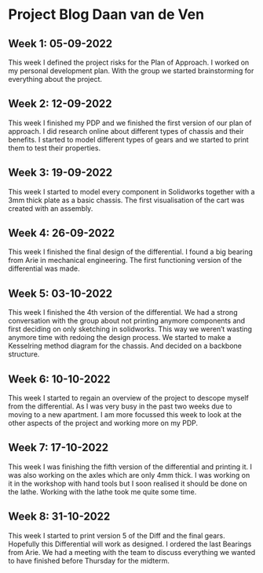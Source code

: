 # Project Blog Daan van de Ven
## Week 1: 05-09-2022
This week I defined the project risks for the Plan of Approach. I worked on my personal development plan. With the group we started brainstorming for everything about the project.

## Week 2: 12-09-2022
This week I finished my PDP and we finished the first version of our plan of approach. 
I did research online about different types of chassis and their benefits. I started to model different types of gears and we started to print them to test their properties.

## Week 3: 19-09-2022
This week I started to model every component in Solidworks together with a 3mm thick plate as a basic chassis. The first visualisation of the cart was created with an assembly. 

## Week 4: 26-09-2022
This week I finished the final design of the differential. I found a big bearing from Arie in mechanical engineering. The first functioning version of the differential was made.

## Week 5: 03-10-2022
This week I finished the 4th version of the differential. We had a strong conversation with the group about not printing anymore components and first deciding on only sketching in solidworks. This way we weren’t wasting anymore time with redoing the design process. We started to make a Kesselring method diagram for the chassis. And decided on a backbone structure.

## Week 6: 10-10-2022
This week I started to regain an overview of the project to descope myself from the differential. As I was very busy in the past two weeks due to moving to a new apartment. I am more focussed this week to look at the other aspects of the project and working more on my PDP.  

## Week 7: 17-10-2022
This week I was finishing the fifth version of the differential and printing it. I was also working on the axles which are only 4mm thick. I was working on it in the workshop with hand tools but I soon realised it should be done on the lathe. Working with the lathe took me quite some time.

## Week 8: 31-10-2022
This week I started to print version 5 of the Diff and the final gears. Hopefully this Differential will work as designed. I ordered the last Bearings from Arie. We had a meeting with the team to discuss everything we wanted to have finished before Thursday for the midterm.